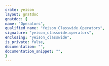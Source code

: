 ```yaml
---
crate: yeison
layout: gnatdoc
gnatdoc: {
name: "Operators",
qualified_name: "Yeison_Classwide.Operators",
signature: "yeison_classwide.operators",
enclosing: "yeison_classwide",
is_private: false,
documentation: "",
documentation_snippet: "",
}
---
```


